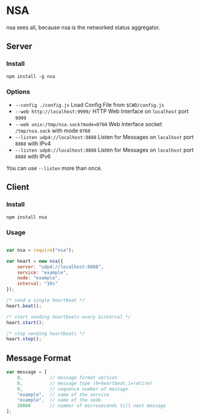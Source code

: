 # NSA

nsa sees all, because nsa is the networked status aggregator.

## Server

### Install

````
npm install -g nsa
````
### Options

* `--config ./config.js` Load Config File from `$CWD/config.js`
* `--web http://localhost:9999/` HTTP Web Interface on `localhost` port `9999`
* `--web unix:/tmp/nsa.sock?mode=0760` Web Interface socket `/tmp/nsa.sock` with mode `0760`
* `--listen udp4://localhost:8888` Listen for Messages on `localhost` port `8888` with IPv4
* `--listen udp6://localhost:8888` Listen for Messages on `localhost` port `8888` with IPv6

You can use `--listen` more than once.

## Client

### Install

````
npm install nsa
````

### Usage

```` javascript

var nsa = require("nsa");

var heart = new nsa({
	server: "udp4://localhost:8888",
	service: "example",
	node: "example",
	interval: "10s"
});

/* send a single heartbeat */
heart.beat();

/* start sending heartbeats every $interval */
heart.start();

/* stop sending heartbeats */
heart.stop();

````

## Message Format

```` javascript
var message = [
	0,			// message format version
	0,			// message type (0=heartbeat,1=retire)
	0,			// sequence number of message
	"example",	// name of the service
	"example",	// name of the node
	10000		// number of microseconds till next message
];
````